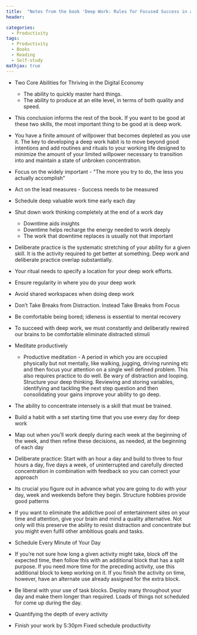 ```yaml
---
title:  "Notes from the book 'Deep Work: Rules for Focused Success in a Distracted World' "
header:

categories: 
  - Productivity
tags:
  - Productivity
  - Books
  - Reading
  - Self-study
mathjax: true
---
```


* Two Core Abilities for Thriving in the Digital Economy 
     - The ability to quickly master hard things. 
     - The ability to produce at an elite level, in terms of both quality and speed.

* This conclusion informs the rest of the book. If you want to be good at these two skills, the most important thing to be good at is deep work.
     
* You have a finite amount of willpower that becomes depleted as you use it. The key to developing a deep work habit is to move beyond good intentions and add routines and rituals to your working life designed to minimize the amount of your limited willpower necessary to transition into and maintain a state of unbroken concentration.

* Focus on the widely important - "The more you try to do, the less you actually accomplish"
     
* Act on the lead measures - Success needs to be measured

* Schedule deep valuable work time early each day

* Shut down work thinking completely at the end of a work day 
     - Downtime aids insights
     - Downtime helps recharge the energy needed to work deeply
     - The work that downtime replaces is usually not that important
     
* Deliberate practice is the systematic stretching of your ability for a given skill. It is the activity required to get better at something. Deep work and deliberate practice overlap substantially.

* Your ritual needs to specify a location for your deep work efforts.

* Ensure regularity in where you do your deep work

* Avoid shared workspaces when doing deep work

* Don’t Take Breaks from Distraction. Instead Take Breaks from Focus

* Be comfortable being bored; idleness is essential to mental recovery

* To succeed with deep work, we must constantly and deliberatly rewired our brains to be comfortable eliminate distracted stimuli 

* Meditate productively 
     - Productive meditation - A period in which you are occupied physically but not mentally, like walking, jugging, driving running etc and then focus your attention on a single well defined problem. This also requires practice to do well. Be wary of distraction and looping. Structure your deep thinking. Reviewing and storing variables, identifying and tackling the next step question and then consolidating your gains improve your ability to go deep.
     
* The ability to concentrate intensely is a skill that must be trained.

* Build a habit with a set starting time that you use every day for deep work

* Map out when you’ll work deeply during each week at the beginning of the week, and then refine these decisions, as needed, at the beginning of each day

* Deliberate practice: Start with an hour a day and build to three to four hours a day, five days a week, of uninterrupted and carefully directed concentration in combination with feedback so you can correct your approach

* Its crucial you figure out in advance what you are going to do with your day, week and weekends before they begin. Structure hobbies provide good patterns

* If you want to eliminate the addictive pool of entertainment sites on your time and attention, give your brain and mind a quality alternative. Not only will this preserve the ability to resist distraction and concentrate but you might even fulfil other ambitious goals and tasks.

* Schedule Every Minute of Your Day

* If you’re not sure how long a given activity might take, block off the expected time, then follow this with an additional block that has a split purpose. If you need more time for the preceding activity, use this additional block to keep working on it. If you finish the activity on time, however, have an alternate use already assigned for the extra block.

* Be liberal with your use of task blocks. Deploy many throughout your day and make them longer than required. Loads of things not scheduled for come up during the day.

* Quantifying the depth of every activity

* Finish your work by 5:30pm  Fixed schedule productivity








[Deep work]: https://www.amazon.com/Deep-Work-Focused-Success-Distracted/dp/0349411905/ref=cm_cr_arp_d_product_top?ie=UTF8
[Peak]: https://www.amazon.co.uk/Peak-Secrets-New-Science-Expertise/dp/B01F4D6VEQ/ref=sr_1_3?ie=UTF8&qid=1544868109&sr=1-3&keywords=Peak+Secrets+from+the+New+Science+of+Expertise
